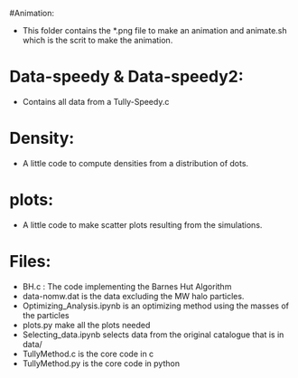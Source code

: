 #Animation: 
- This folder contains the *.png file to make an animation and animate.sh which is the 
scrit to make the animation.

# Data-speedy & Data-speedy2:

- Contains all data from a Tully-Speedy.c 

# Density:

- A little code to compute densities from a distribution of dots.

# plots:

- A little code to make scatter plots resulting from the simulations.

# Files:

-  BH.c : The code implementing the Barnes Hut Algorithm
-  data-nomw.dat is the data excluding the MW halo particles.
-  Optimizing_Analysis.ipynb is an optimizing method using the masses of the particles
-  plots.py make all the plots needed
-  Selecting_data.ipynb selects data from the original catalogue that is in data/
-  TullyMethod.c is the core code in c
-  TullyMethod.py is the core code in python 
